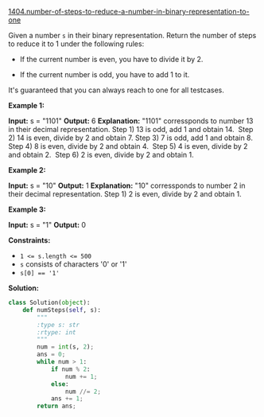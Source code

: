 [1404.number-of-steps-to-reduce-a-number-in-binary-representation-to-one](https://leetcode.com/problems/number-of-steps-to-reduce-a-number-in-binary-representation-to-one/)  

Given a number `s` in their binary representation. Return the number of steps to reduce it to 1 under the following rules:

*   If the current number is even, you have to divide it by 2.
    
*   If the current number is odd, you have to add 1 to it.
    

It's guaranteed that you can always reach to one for all testcases.

**Example 1:**

**Input:** s = "1101"
**Output:** 6
**Explanation:** "1101" corressponds to number 13 in their decimal representation.
Step 1) 13 is odd, add 1 and obtain 14. 
Step 2) 14 is even, divide by 2 and obtain 7.
Step 3) 7 is odd, add 1 and obtain 8.
Step 4) 8 is even, divide by 2 and obtain 4.  
Step 5) 4 is even, divide by 2 and obtain 2. 
Step 6) 2 is even, divide by 2 and obtain 1.  

**Example 2:**

**Input:** s = "10"
**Output:** 1
**Explanation:** "10" corressponds to number 2 in their decimal representation.
Step 1) 2 is even, divide by 2 and obtain 1.  

**Example 3:**

**Input:** s = "1"
**Output:** 0

**Constraints:**

*   `1 <= s.length <= 500`
*   `s` consists of characters '0' or '1'
*   `s[0] == '1'`  



**Solution:**  

```python
class Solution(object):
    def numSteps(self, s):
        """
        :type s: str
        :rtype: int
        """
        num = int(s, 2);
        ans = 0;
        while num > 1:
            if num % 2:
                num += 1;
            else:
                num //= 2;
            ans += 1;
        return ans;
```
      